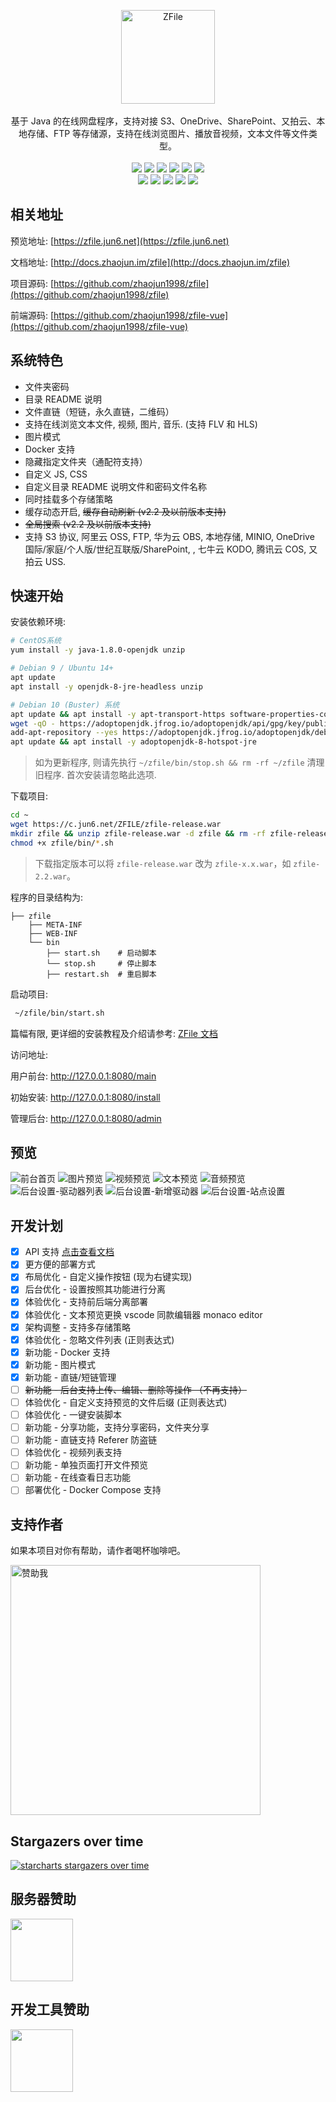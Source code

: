 <p align = "center">
<img alt="ZFile" src="https://cdn.jun6.net/2021/04/21/69a89344e2a84.png" height="150px">
<br><br>
基于 Java 的在线网盘程序，支持对接 S3、OneDrive、SharePoint、又拍云、本地存储、FTP 等存储源，支持在线浏览图片、播放音视频，文本文件等文件类型。
<br><br>
<img src="https://img.shields.io/badge/license-MIT-blue.svg?longCache=true&style=flat-square">
<img src="https://api.codacy.com/project/badge/Grade/70b793267f7941d58cbd93f50c9a8e0a">
<img src="https://img.shields.io/github/last-commit/zhaojun1998/zfile.svg?style=flat-square">
<img src="https://img.shields.io/github/downloads/zhaojun1998/zfile/total?style=flat-square">
<img src="https://img.shields.io/github/v/release/zhaojun1998/zfile?style=flat-square">
<img src="https://img.shields.io/github/commit-activity/y/zhaojun1998/zfile?style=flat-square">
<br>
<img src="https://img.shields.io/github/issues/zhaojun1998/zfile?style=flat-square">
<img src="https://img.shields.io/github/issues-closed-raw/zhaojun1998/zfile?style=flat-square">
<img src="https://img.shields.io/github/forks/zhaojun1998/zfile?style=flat-square">
<img src="https://img.shields.io/github/stars/zhaojun1998/zfile?style=flat-square">
<img src="https://img.shields.io/github/watchers/zhaojun1998/zfile?style=flat-square">
</p>

## 相关地址

预览地址: [https://zfile.jun6.net](https://zfile.jun6.net)

文档地址: [http://docs.zhaojun.im/zfile](http://docs.zhaojun.im/zfile)

项目源码: [https://github.com/zhaojun1998/zfile](https://github.com/zhaojun1998/zfile)

前端源码: [https://github.com/zhaojun1998/zfile-vue](https://github.com/zhaojun1998/zfile-vue)

## 系统特色

* 文件夹密码
* 目录 README 说明
* 文件直链（短链，永久直链，二维码）
* 支持在线浏览文本文件, 视频, 图片, 音乐. (支持 FLV 和 HLS)
* 图片模式
* Docker 支持
* 隐藏指定文件夹（通配符支持）
* 自定义 JS, CSS
* 自定义目录 README 说明文件和密码文件名称
* 同时挂载多个存储策略
* 缓存动态开启, ~~缓存自动刷新 (v2.2 及以前版本支持)~~
* ~~全局搜索 (v2.2 及以前版本支持)~~
* 支持 S3 协议, 阿里云 OSS, FTP, 华为云 OBS, 本地存储, MINIO, OneDrive 国际/家庭/个人版/世纪互联版/SharePoint, , 七牛云 KODO, 腾讯云 COS, 又拍云 USS.

## 快速开始

安装依赖环境:

```bash
# CentOS系统
yum install -y java-1.8.0-openjdk unzip
```

```bash
# Debian 9 / Ubuntu 14+
apt update
apt install -y openjdk-8-jre-headless unzip
```

```bash
# Debian 10 (Buster) 系统
apt update && apt install -y apt-transport-https software-properties-common ca-certificates dirmngr gnupg
wget -qO - https://adoptopenjdk.jfrog.io/adoptopenjdk/api/gpg/key/public | apt-key add -
add-apt-repository --yes https://adoptopenjdk.jfrog.io/adoptopenjdk/deb/
apt update && apt install -y adoptopenjdk-8-hotspot-jre
```


> 如为更新程序, 则请先执行 `~/zfile/bin/stop.sh && rm -rf ~/zfile` 清理旧程序. 首次安装请忽略此选项.


下载项目:

```bash
cd ~
wget https://c.jun6.net/ZFILE/zfile-release.war
mkdir zfile && unzip zfile-release.war -d zfile && rm -rf zfile-release.war
chmod +x zfile/bin/*.sh
```

> 下载指定版本可以将 `zfile-release.war` 改为 `zfile-x.x.war`，如 `zfile-2.2.war`。

程序的目录结构为:
```
├── zfile
    ├── META-INF
    ├── WEB-INF
    └── bin
        ├── start.sh    # 启动脚本
        └── stop.sh     # 停止脚本
        ├── restart.sh  # 重启脚本
```

启动项目:

```bash
 ~/zfile/bin/start.sh
```

篇幅有限, 更详细的安装教程及介绍请参考: [ZFile 文档](http://docs.zhaojun.im/zfile)

访问地址:

用户前台: http://127.0.0.1:8080/main

初始安装: http://127.0.0.1:8080/install

管理后台: http://127.0.0.1:8080/admin


## 预览

![前台首页](https://cdn.jun6.net/2021/03/23/c1f4631ee2de4.png)
![图片预览](https://cdn.jun6.net/2021/03/23/713741d43b939.png)
![视频预览](https://cdn.jun6.net/2021/03/23/9c724383bb506.png)
![文本预览](https://cdn.jun6.net/2021/03/23/b00efdfb4892e.png)
![音频预览](https://cdn.jun6.net/2021/03/23/d15b14378d3f0.png)
![后台设置-驱动器列表](https://cdn.jun6.net/2021/03/23/b4f76f20ea73a.png)
![后台设置-新增驱动器](https://cdn.jun6.net/2021/03/23/e70e04f8cc5b6.png)
![后台设置-站点设置](https://cdn.jun6.net/2021/03/23/fd946991bb6b9.png)

## 开发计划

- [x] API 支持 [点击查看文档](https://github.com/zhaojun1998/zfile/blob/master/API.md)
- [x] 更方便的部署方式
- [x] 布局优化 - 自定义操作按钮 (现为右键实现)
- [x] 后台优化 - 设置按照其功能进行分离
- [x] 体验优化 - 支持前后端分离部署
- [x] 体验优化 - 文本预览更换 vscode 同款编辑器 monaco editor
- [x] 架构调整 - 支持多存储策略
- [x] 体验优化 - 忽略文件列表 (正则表达式)
- [x] 新功能 - Docker 支持
- [x] 新功能 - 图片模式
- [x] 新功能 - 直链/短链管理
- [ ] ~~新功能 - 后台支持上传、编辑、删除等操作 （不再支持）~~
- [ ] 体验优化 - 自定义支持预览的文件后缀 (正则表达式)
- [ ] 体验优化 - 一键安装脚本
- [ ] 新功能 - 分享功能，支持分享密码，文件夹分享
- [ ] 新功能 - 直链支持 Referer 防盗链
- [ ] 体验优化 - 视频列表支持
- [ ] 新功能 - 单独页面打开文件预览
- [ ] 新功能 - 在线查看日志功能
- [ ] 部署优化 - Docker Compose 支持

## 支持作者

如果本项目对你有帮助，请作者喝杯咖啡吧。

<img src="https://cdn.jun6.net/2021/03/27/152704e91f13d.png" width="400" alt="赞助我">

## Stargazers over time

[![starcharts stargazers over time](https://starchart.cc/zhaojun1998/zfile.svg)](https://starchart.cc/zhaojun1998/zfile.svg)

## 服务器赞助

<a href="https://kuline.cn"><img src="https://cdn.jun6.net/2021/05/14/1f6a4f0ad09ce.png" width="100px"></a>

## 开发工具赞助

<a href="https://www.jetbrains.com/?from=zfile"><img src="https://cdn.jun6.net/2021/04/21/26e410d60b0b0.png?1=1" width="100px"></a>
